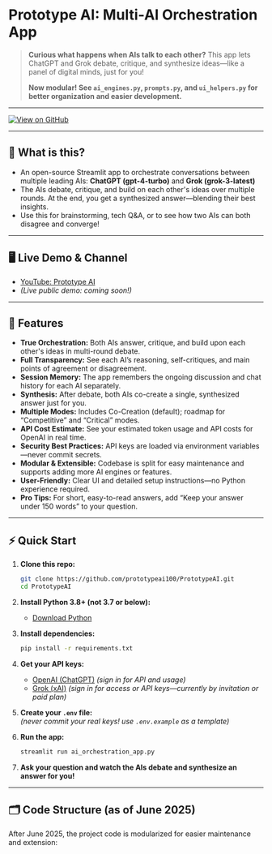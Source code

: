 # Prototype AI: Multi-AI Orchestration App

> **Curious what happens when AIs talk to each other?**
> This app lets ChatGPT and Grok debate, critique, and synthesize ideas—like a panel of digital minds, just for you!
>
> **Now modular! See `ai_engines.py`, `prompts.py`, and `ui_helpers.py` for better organization and easier development.**

---

[![View on GitHub](https://img.shields.io/badge/GitHub-prototypeai100/PrototypeAI-blue?logo=github)](https://github.com/prototypeai100/PrototypeAI)

---

## 🚀 What is this?

- An open-source Streamlit app to orchestrate conversations between multiple leading AIs: **ChatGPT (gpt-4-turbo)** and **Grok (grok-3-latest)**
- The AIs debate, critique, and build on each other's ideas over multiple rounds. At the end, you get a synthesized answer—blending their best insights.
- Use this for brainstorming, tech Q&A, or to see how two AIs can both disagree and converge!

---

## 🖥️ Live Demo & Channel

- [YouTube: Prototype AI](https://www.youtube.com/@PrototypeAI01)
- *(Live public demo: coming soon!)*

---

## 📝 Features

- **True Orchestration:** Both AIs answer, critique, and build upon each other's ideas in multi-round debate.
- **Full Transparency:** See each AI’s reasoning, self-critiques, and main points of agreement or disagreement.
- **Session Memory:** The app remembers the ongoing discussion and chat history for each AI separately.
- **Synthesis:** After debate, both AIs co-create a single, synthesized answer just for you.
- **Multiple Modes:** Includes Co-Creation (default); roadmap for “Competitive” and “Critical” modes.
- **API Cost Estimate:** See your estimated token usage and API costs for OpenAI in real time.
- **Security Best Practices:** API keys are loaded via environment variables—never commit secrets.
- **Modular & Extensible:** Codebase is split for easy maintenance and supports adding more AI engines or features.
- **User-Friendly:** Clear UI and detailed setup instructions—no Python experience required.
- **Pro Tips:** For short, easy-to-read answers, add “Keep your answer under 150 words” to your question.

---

## ⚡ Quick Start

1. **Clone this repo:**
    ```bash
    git clone https://github.com/prototypeai100/PrototypeAI.git
    cd PrototypeAI
    ```

2. **Install Python 3.8+ (not 3.7 or below):**
    - [Download Python](https://www.python.org/downloads/)

3. **Install dependencies:**
    ```bash
    pip install -r requirements.txt
    ```

4. **Get your API keys:**  
   - [OpenAI (ChatGPT)](https://chatgpt.com) *(sign in for API and usage)*  
   - [Grok (xAI)](https://grok.com) *(sign in for access or API keys—currently by invitation or paid plan)*

5. **Create your `.env` file:**  
   *(never commit your real keys! use `.env.example` as a template)*

6. **Run the app:**
    ```bash
    streamlit run ai_orchestration_app.py
    ```

7. **Ask your question and watch the AIs debate and synthesize an answer for you!**

---

## 🗂️ Code Structure (as of June 2025)

After June 2025, the project code is modularized for easier maintenance and extension:
